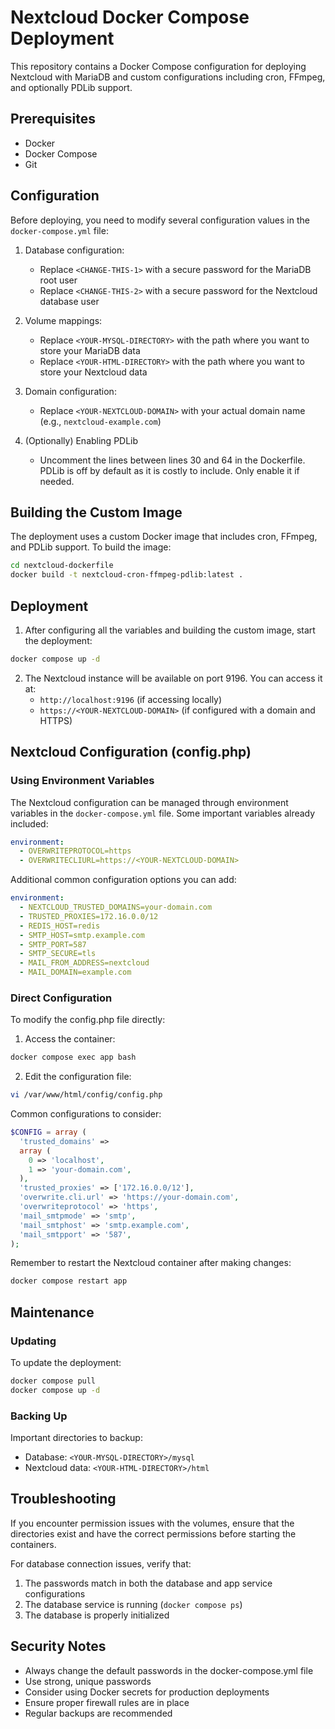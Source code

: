 # Nextcloud Docker Compose Deployment

This repository contains a Docker Compose configuration for deploying Nextcloud with MariaDB and custom configurations including cron, FFmpeg, and optionally PDLib support.

## Prerequisites

- Docker
- Docker Compose
- Git

## Configuration

Before deploying, you need to modify several configuration values in the `docker-compose.yml` file:

1. Database configuration:
   - Replace `<CHANGE-THIS-1>` with a secure password for the MariaDB root user
   - Replace `<CHANGE-THIS-2>` with a secure password for the Nextcloud database user

2. Volume mappings:
   - Replace `<YOUR-MYSQL-DIRECTORY>` with the path where you want to store your MariaDB data
   - Replace `<YOUR-HTML-DIRECTORY>` with the path where you want to store your Nextcloud data

3. Domain configuration:
   - Replace `<YOUR-NEXTCLOUD-DOMAIN>` with your actual domain name (e.g., `nextcloud-example.com`)

4. (Optionally) Enabling PDLib
   - Uncomment the lines between lines 30 and 64 in the Dockerfile. PDLib is off by default as it is costly to include. Only enable it if needed.

## Building the Custom Image

The deployment uses a custom Docker image that includes cron, FFmpeg, and PDLib support. To build the image:

```bash
cd nextcloud-dockerfile
docker build -t nextcloud-cron-ffmpeg-pdlib:latest .
```

## Deployment

1. After configuring all the variables and building the custom image, start the deployment:

```bash
docker compose up -d
```

2. The Nextcloud instance will be available on port 9196. You can access it at:
   - `http://localhost:9196` (if accessing locally)
   - `https://<YOUR-NEXTCLOUD-DOMAIN>` (if configured with a domain and HTTPS)

## Nextcloud Configuration (config.php)

### Using Environment Variables

The Nextcloud configuration can be managed through environment variables in the `docker-compose.yml` file. Some important variables already included:

```yaml
environment:
  - OVERWRITEPROTOCOL=https
  - OVERWRITECLIURL=https://<YOUR-NEXTCLOUD-DOMAIN>
```

Additional common configuration options you can add:

```yaml
environment:
  - NEXTCLOUD_TRUSTED_DOMAINS=your-domain.com
  - TRUSTED_PROXIES=172.16.0.0/12
  - REDIS_HOST=redis
  - SMTP_HOST=smtp.example.com
  - SMTP_PORT=587
  - SMTP_SECURE=tls
  - MAIL_FROM_ADDRESS=nextcloud
  - MAIL_DOMAIN=example.com
```

### Direct Configuration

To modify the config.php file directly:

1. Access the container:
```bash
docker compose exec app bash
```

2. Edit the configuration file:
```bash
vi /var/www/html/config/config.php
```

Common configurations to consider:
```php
$CONFIG = array (
  'trusted_domains' => 
  array (
    0 => 'localhost',
    1 => 'your-domain.com',
  ),
  'trusted_proxies' => ['172.16.0.0/12'],
  'overwrite.cli.url' => 'https://your-domain.com',
  'overwriteprotocol' => 'https',
  'mail_smtpmode' => 'smtp',
  'mail_smtphost' => 'smtp.example.com',
  'mail_smtpport' => '587',
);
```

Remember to restart the Nextcloud container after making changes:
```bash
docker compose restart app
```

## Maintenance

### Updating

To update the deployment:

```bash
docker compose pull
docker compose up -d
```

### Backing Up

Important directories to backup:
- Database: `<YOUR-MYSQL-DIRECTORY>/mysql`
- Nextcloud data: `<YOUR-HTML-DIRECTORY>/html`

## Troubleshooting

If you encounter permission issues with the volumes, ensure that the directories exist and have the correct permissions before starting the containers.

For database connection issues, verify that:
1. The passwords match in both the database and app service configurations
2. The database service is running (`docker compose ps`)
3. The database is properly initialized

## Security Notes

- Always change the default passwords in the docker-compose.yml file
- Use strong, unique passwords
- Consider using Docker secrets for production deployments
- Ensure proper firewall rules are in place
- Regular backups are recommended

